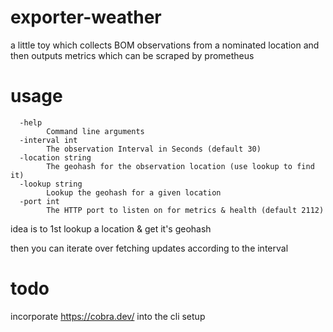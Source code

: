 # exporter-weather

a little toy which collects BOM observations from a nominated location
and then outputs metrics which can be scraped by prometheus

# usage

```
  -help
    	Command line arguments
  -interval int
    	The observation Interval in Seconds (default 30)
  -location string
    	The geohash for the observation location (use lookup to find it)
  -lookup string
    	Lookup the geohash for a given location
  -port int
    	The HTTP port to listen on for metrics & health (default 2112)
```

idea is to 1st lookup a location & get it's geohash

then you can iterate over fetching updates according to the interval

# todo

incorporate https://cobra.dev/ into the cli setup